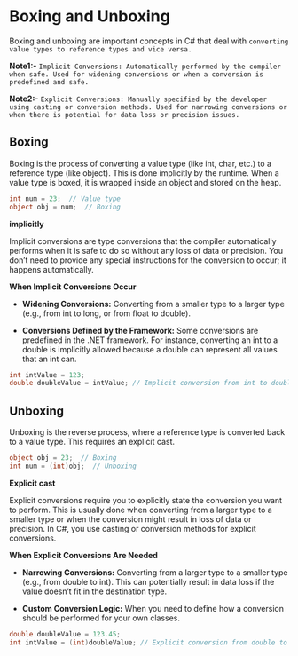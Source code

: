 # Boxing and Unboxing
Boxing and unboxing are important concepts in C# that deal with `converting value types to reference types and vice versa.`

**Note1:-** `Implicit Conversions: Automatically performed by the compiler when safe. Used for widening conversions or when a conversion is predefined and safe.`

**Note2:-** `Explicit Conversions: Manually specified by the developer using casting or conversion methods. Used for narrowing conversions or when there is potential for data loss or precision issues.`

## Boxing
Boxing is the process of converting a value type (like int, char, etc.) to a reference type (like object). This is done implicitly by the runtime. When a value type is boxed, it is wrapped inside an object and stored on the heap.

```c#
int num = 23;  // Value type
object obj = num;  // Boxing
```
**implicitly**

Implicit conversions are type conversions that the compiler automatically performs when it is safe to do so without any loss of data or precision. You don’t need to provide any special instructions for the conversion to occur; it happens automatically.

**When Implicit Conversions Occur**

- **Widening Conversions:** Converting from a smaller type to a larger type (e.g., from int to long, or from float to double).

- **Conversions Defined by the Framework:** Some conversions are predefined in the .NET framework. For instance, converting an int to a double is implicitly allowed because a double can represent all values that an int can.

```c#
int intValue = 123;
double doubleValue = intValue; // Implicit conversion from int to double
```

## Unboxing
Unboxing is the reverse process, where a reference type is converted back to a value type. This requires an explicit cast.

```C#
object obj = 23;  // Boxing
int num = (int)obj;  // Unboxing
```

**Explicit cast**

Explicit conversions require you to explicitly state the conversion you want to perform. This is usually done when converting from a larger type to a smaller type or when the conversion might result in loss of data or precision. In C#, you use casting or conversion methods for explicit conversions.

**When Explicit Conversions Are Needed**

- **Narrowing Conversions:** Converting from a larger type to a smaller type (e.g., from double to int). This can potentially result in data loss if the value doesn’t fit in the destination type.

- **Custom Conversion Logic:** When you need to define how a conversion should be performed for your own classes.

```C#
double doubleValue = 123.45;
int intValue = (int)doubleValue; // Explicit conversion from double to int
```